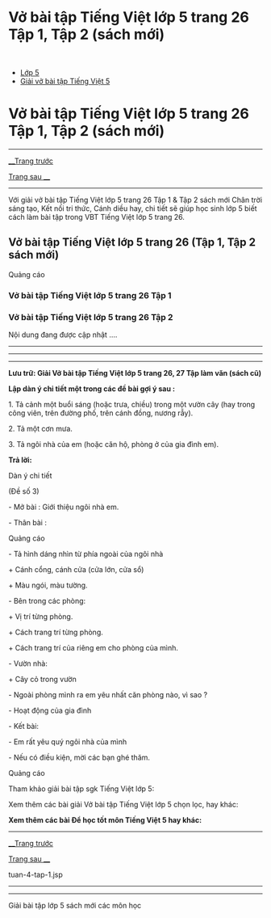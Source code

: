 # Vở bài tập Tiếng Việt lớp 5 trang 26 Tập 1, Tập 2 (sách mới)

﻿

  * [Lớp 5](https://vietjack.com/series/lop-5.jsp)
  * [Giải vở bài tập Tiếng Việt 5](https://vietjack.com/giai-vo-bai-tap-tieng-viet-5/index.jsp)



# Vở bài tập Tiếng Việt lớp 5 trang 26 Tập 1, Tập 2 (sách mới)

* * *

[__Trang trước](https://vietjack.com/giai-vo-bai-tap-tieng-viet-5/tuan-4-tap-1.jsp)

[Trang sau __](https://vietjack.com/giai-vo-bai-tap-tieng-viet-5/tuan-4-tap-1.jsp)

* * *

Với giải vở bài tập Tiếng Việt lớp 5 trang 26 Tập 1 & Tập 2 sách mới Chân trời sáng tạo, Kết nối tri thức, Cánh diều hay, chi tiết sẽ giúp học sinh lớp 5 biết cách làm bài tập trong VBT Tiếng Việt lớp 5 trang 26.

## Vở bài tập Tiếng Việt lớp 5 trang 26 (Tập 1, Tập 2 sách mới)

Quảng cáo

### Vở bài tập Tiếng Việt lớp 5 trang 26 Tập 1

### Vở bài tập Tiếng Việt lớp 5 trang 26 Tập 2

Nội dung đang được cập nhật ....

* * *

* * *

* * *

**Lưu trữ: Giải Vở bài tập Tiếng Việt lớp 5 trang 26, 27 Tập làm văn (sách cũ)**

**Lập dàn ý chi tiết một trong các đề bài gợi ý sau :**

1\. Tả cảnh một buổi sáng (hoặc trưa, chiều) trong một vườn cây (hay trong công viên, trên đường phố, trên cánh đồng, nương rẫy). 

2\. Tả một cơn mưa.

3\. Tả ngôi nhà của em (hoặc căn hộ, phòng ở của gia đình em).

**Trả lời:**

Dàn ý chi tiết

(Đề số 3)

\- Mở bài : Giới thiệu ngôi nhà em.

\- Thân bài :

Quảng cáo

\- Tả hình dáng nhìn từ phía ngoài của ngôi nhà

\+ Cánh cổng, cánh cửa (cửa lớn, cửa sổ)

\+ Màu ngói, màu tường.

\- Bên trong các phòng:

\+ Vị trí từng phòng.

\+ Cách trang trí từng phòng.

\+ Cách trang trí của riêng em cho phòng của mình.

\- Vườn nhà:

\+ Cây cỏ trong vườn

\- Ngoài phòng mình ra em yêu nhất căn phòng nào, vì sao ?

\- Hoạt động của gia đình

\- Kết bài:

\- Em rất yêu quý ngôi nhà của mình

\- Nếu có điều kiện, mời các bạn ghé thăm.

Quảng cáo

Tham khảo giải bài tập sgk Tiếng Việt lớp 5:

Xem thêm các bài giải Vở bài tập Tiếng Việt lớp 5 chọn lọc, hay khác:

**Xem thêm các bài Để học tốt môn Tiếng Việt 5 hay khác:**

* * *

[__Trang trước](https://vietjack.com/giai-vo-bai-tap-tieng-viet-5/tuan-4-tap-1.jsp)

[Trang sau __](https://vietjack.com/giai-vo-bai-tap-tieng-viet-5/tuan-4-tap-1.jsp)

tuan-4-tap-1.jsp

* * *

* * *

Giải bài tập lớp 5 sách mới các môn học
